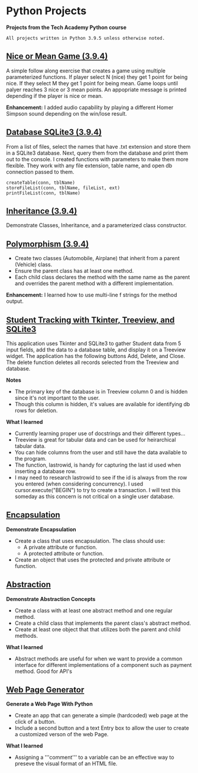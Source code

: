 # Python Projects 
**Projects from the Tech Academy Python course**
```
All projects written in Python 3.9.5 unless otherwise noted.
```

## [Nice or Mean Game (3.9.4)](https://github.com/aglorenz/Python-Projects/tree/main/Nice%20or%20Mean%20Game)
A simple follow along exercise that creates a game using multiple parameterized functions.  If player select N (nice) they get 1 point for being nice.  If they select M they get 1 point for being mean.  Game loops until palyer reaches 3 nice or 3 mean points.  An appopriate message is printed depending if the player is nice or mean.

**Enhancement:**  I added audio capability by playing a different Homer Simpson sound depending on the win/lose result.

## [Database SQLite3 (3.9.4)](https://github.com/aglorenz/Python-Projects/tree/main/Database%20SQLite3)
From a list of files, select the names that have .txt extension and store them in a SQLite3 database.  Next, query them from the database and print them out to the console.  I created functions with parameters to make them more flexible.  They work with any file extension, table name, and open db connection passed to them.
```
createTable(conn, tblName)
storeFileList(conn, tblName, fileList, ext)
printFileList(conn, tblName)
```
## [Inheritance (3.9.4)](https://github.com/aglorenz/Python-Projects/tree/main/Inheritance)
Demonstrate Classes, Inheritance, and a parameterized class constructor.

## [Polymorphism (3.9.4)](https://github.com/aglorenz/Python-Projects/tree/main/Polymorphism)
* Create two classes (Automobile, Airplane) that inherit from a parent (Vehicle) class.
* Ensure the parent class has at least one method.
* Each child class declares the method with the same name as the parent and overrides the parent method with a different implementation.

**Enhancement:** I learned how to use multi-line f strings for the method output.

## [Student Tracking with Tkinter, Treeview, and SQLite3](https://github.com/aglorenz/Python-Projects/tree/main/StudentTrackingApp)
This application uses Tkinter and SQLite3 to gather Student data from 5 input fields, add the data to a database table, and display it on a Treeview widget. The application has the following buttons Add, Delete, and Close.  The delete function deletes all records selected from the Treeview and database.

**Notes**
* The primary key of the database is in Treeview column 0 and is hidden since it's not important to the user.
* Though this column is hidden, it's values are available for identifying db rows for deletion.

**What I learned**
* Currently learning proper use of docstrings and their different types...
* Treeview is great for tabular data and can be used for heirarchical tabular data.
* You can hide columns from the user and still have the data available to the program.
* The function, lastrowid, is handy for capturing the last id used when inserting a database row.
* I may need to research lastrowid to see if the id is always from the row you entered (when considering concurrency).  I used cursor.execute("BEGIN") to try to create a transaction.  I will test this someday as this concern is not critical on a single user database.

## [Encapsulation](https://github.com/aglorenz/Python-Projects/tree/main/Encapsulation)
**Demonstrate Encapsulation**
* Create a class that uses encapsulation.  The class should use:
  * A private attribute or function.
  * A protected attribute or function.
* Create an object that uses the protected and private attribute or function.

## [Abstraction](https://github.com/aglorenz/Python-Projects/tree/main/Abstraction)
**Demonstrate Abstraction Concepts**
* Create a class with at least one abstract method and one regular method.
* Create a child class that implements the parent class's abstract method.
* Create at least one object that that utilizes both the parent and child methods.

**What I learned**
* Abstract methods are useful for when we want to provide a common interface for different implementations of a component such as payment method.  Good for API's

## [Web Page Generator](https://github.com/aglorenz/Python-Projects/tree/main/Web%20Page%20Generator)
**Generate a Web Page With Python**
* Create an app that can generate a simple (hardcoded) web page at the click of a button.
* Include a second button and a text Entry box to allow the user to create a customized verson of the web Page.

**What I learned**
* Assigning a '''comment''' to a variable can be an effective way to preseve the visual format of an HTML file.
